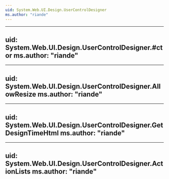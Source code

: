 ```yaml
---
uid: System.Web.UI.Design.UserControlDesigner
ms.author: "riande"
---
```


---
uid: System.Web.UI.Design.UserControlDesigner.#ctor
ms.author: "riande"
---

---
uid: System.Web.UI.Design.UserControlDesigner.AllowResize
ms.author: "riande"
---

---
uid: System.Web.UI.Design.UserControlDesigner.GetDesignTimeHtml
ms.author: "riande"
---

---
uid: System.Web.UI.Design.UserControlDesigner.ActionLists
ms.author: "riande"
---
